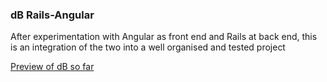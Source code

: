 ### dB Rails-Angular

After experimentation with Angular as front end and Rails at back end, this is an integration of the two into a well organised and tested project

[Preview of dB so far](https://d-b.herokuapp.com/)